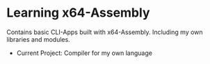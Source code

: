 # Learning x64-Assembly

Contains basic CLI-Apps built with x64-Assembly. Including my own libraries and modules.

- Current Project: Compiler for my own language
